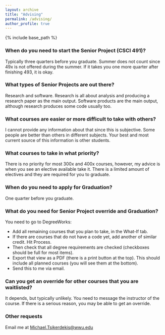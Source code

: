 ```yaml
---
layout: archive
title: "Advising"
permalink: /advising/
author_profile: true
---
```


{% include base_path %}

### When do you need to start the Senior Project (CSCI 491)?
Typically three quarters before you graduate. Summer does not count since 49x is not offered during the summer. If it takes you one more quarter after finishing 493, it is okay.

### What types of Senior Projects are out there?
Research and software. Research is all about analysis and producing a research paper as the main output. Software products are the main output, although research produces some code usually too.

### What courses are easier or more difficult to take with others?
I cannot provide any information about that since this is subjective. Some people are better than others in different subjects. Your best and most current source of this information is other students.

### What courses to take in what priority?
There is no priority for most 300x and 400x courses, however, my advice is when you see an elective available take it. There is a limited amount of electives and they are required for you to graduate.

### When do you need to apply for Graduation?
One quarter before you graduate.

### What do you need for Senior Project override and Graduation?

You need to go to DegreeWorks:

- Add all remaining courses that you plan to take, in the What-If tab.
- If there are courses that do not have a code yet, add another of similar credit. Hit Process.
- Then check that all degree requirements are checked (checkboxes should be full for most items).
- Export that view as a PDF (there is a print button at the top). This should include all planned courses (you will see them at the bottom).
- Send this to me via email.

### Can you get an override for other courses that you are waitlisted?
It depends, but typically unlikely. You need to message the instructor of the course. If there is a serious reason, you may be able to get an override.

### Other requests

Email me at Michael.Tsikerdekis@wwu.edu
